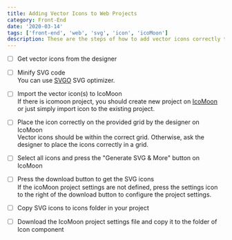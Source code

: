 ```yaml
---
title: Adding Vector Icons to Web Projects
category: Front-End
date: '2020-03-14'
tags: ['front-end', 'web', 'svg', 'icon', 'icoMoon']
description: These are the steps of how to add vector icons correctly to a web project assumed that the project is utilizing SVG sprite.
---
```


- [ ] Get vector icons from the designer

- [ ] Minify SVG code  
You can use [SVGO](https://jakearchibald.github.io/svgomg/) SVG optimizer.

- [ ] Import the vector icon(s) to IcoMoon  
If there is icomoon project, you should create new project on [IcoMoon](https://icomoon.io/app/#/projects) or just simply import icon to the existing project.

- [ ] Place the icon correctly on the provided grid by the designer on IcoMoon  
Vector icons should be within the correct grid. Otherwise, ask the designer to place the icons correctly in a grid.

- [ ] Select all icons and press the "Generate SVG & More" button on IcoMoon

- [ ] Press the download button to get the SVG icons  
If the icoMoon project settings are not defined, press the settings icon to the right of the download button to configure the project settings.

- [ ] Copy SVG icons to icons folder in your project

- [ ] Download the IcoMoon project settings file and copy it to the folder of Icon component
